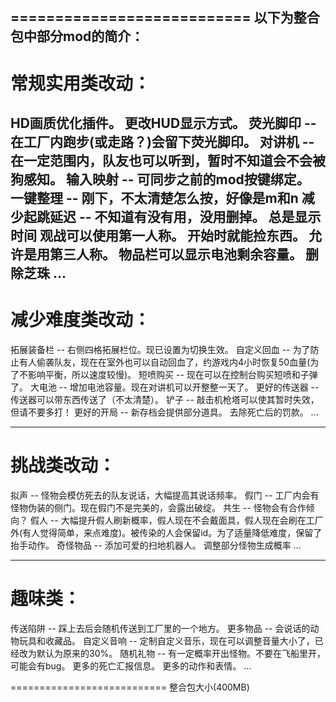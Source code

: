 ===========================
以下为整合包中部分mod的简介：
---------------------------
# 常规实用类改动：

HD画质优化插件。
更改HUD显示方式。
荧光脚印 -- 在工厂内跑步(或走路？)会留下荧光脚印。
对讲机 -- 在一定范围内，队友也可以听到，暂时不知道会不会被狗感知。
输入映射 -- 可同步之前的mod按键绑定。
一键整理 -- 刚下，不太清楚怎么按，好像是m和n
减少起跳延迟 -- 不知道有没有用，没用删掉。
总是显示时间
观战可以使用第一人称。
开始时就能捡东西。
允许是用第三人称。
物品栏可以显示电池剩余容量。
删除芝珠
...
---------------------------
# 减少难度类改动：

拓展装备栏 -- 右侧四格拓展栏位。现已设置为切换生效。
自定义回血 -- 为了防止有人偷袭队友，现在在室外也可以自动回血了，约游戏内4小时恢复50血量(为了不影响平衡，所以速度较慢)。
短喷购买 -- 现在可以在控制台购买短喷和子弹了。
大电池 -- 增加电池容量。现在对讲机可以开整整一天了。
更好的传送器 -- 传送器可以带东西传送了（不太清楚）。
铲子 -- 敲击机枪塔可以使其暂时失效，但请不要多打！
更好的开局 -- 新存档会提供部分道具。
去除死亡后的罚款。
...

---------------------------
# 挑战类改动：

拟声 -- 怪物会模仿死去的队友说话，大幅提高其说话频率。
假门 -- 工厂内会有怪物伪装的侧门。现在假门不是完美的，会露出破绽。
共生 -- 怪物会有合作倾向？
假人 -- 大幅提升假人刷新概率，假人现在不会戴面具，假人现在会刷在工厂外(有人觉得简单，来点难度)。被传染的人会保留id。为了适量降低难度，保留了抬手动作。
奇怪物品 -- 添加可爱的扫地机器人。
调整部分怪物生成概率
...

---------------------------
# 趣味类：

传送陷阱 -- 踩上去后会随机传送到工厂里的一个地方。
更多物品 -- 会说话的动物玩具和收藏品。
自定义音响 -- 定制自定义音乐，现在可以调整音量大小了，已经改为默认为原来的30%。
随机礼物 -- 有一定概率开出怪物。不要在飞船里开，可能会有bug。
更多的死亡汇报信息。
更多的动作和表情。
...

===========================
整合包大小(400MB)